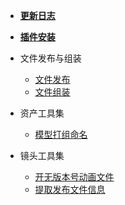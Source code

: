 * [**更新日志**](/outsource/maya/update.md)

* [**插件安装**](/outsource/README.md)

* 文件发布与组装
    * [文件发布](/outsource/maya/publish_file.md)
    * [文件组装](/outsource/maya/receive_file.md)
  
* 资产工具集
  * [模型打组命名](/outsource/maya/tool/modeling/model_group.md)

* 镜头工具集
  * [开无版本号动画文件](/outsource/maya/tool/animation/no_version_file.md)
  * [提取发布文件信息](/outsource/maya/tool/utility/extract_property.md)